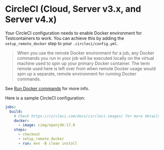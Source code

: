 # CircleCI (Cloud, Server v3.x, and Server v4.x)

Your CircleCI configuration needs to enable Docker environment for Testcontainers to work. You can achieve this by adding the `setup_remote_docker` step to your `.circleci/config.yml`.

>When you use the remote Docker environment for a job, any Docker commands you run in your job will be executed locally on the virtual machine used to spin up your primary Docker container. The term remote used here is left over from when remote Docker usage would spin up a separate, remote environment for running Docker commands.

See [Run Docker commands](https://circleci.com/docs/building-docker-images/) for more info. 

Here is a sample CircleCI configuration:

```yml
jobs:
  build:
    # Check https://circleci.com/docs/circleci-images/ for more details
    docker:
      - image: cimg/openjdk:17.0
    steps:
      - checkout
      - setup_remote_docker
      - run: mvn -B clean install
```
